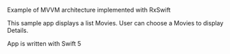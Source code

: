 
Example of MVVM architecture implemented with RxSwift

This sample app displays a list Movies. User can choose a Movies to display Details.

App is written with Swift 5
